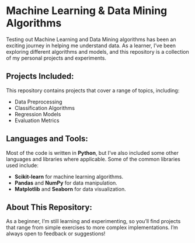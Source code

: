 # Machine Learning & Data Mining Algorithms

Testing out Machine Learning and Data Mining algorithms has been an exciting journey in helping me understand data. As a learner, I’ve been exploring different algorithms and models, and this repository is a collection of my personal projects and experiments.

## Projects Included:
This repository contains projects that cover a range of topics, including:
- Data Preprocessing
- Classification Algorithms 
- Regression Models
- Evaluation Metrics

## Languages and Tools:
Most of the code is written in **Python**, but I’ve also included some other languages and libraries where applicable. Some of the common libraries used include:

- **Scikit-learn** for machine learning algorithms.
- **Pandas** and **NumPy** for data manipulation.
- **Matplotlib** and **Seaborn** for data visualization.

## About This Repository:
As a beginner, I’m still learning and experimenting, so you’ll find projects that range from simple exercises to more complex implementations. I’m always open to feedback or suggestions!
